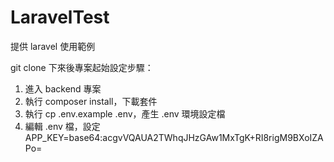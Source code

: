 # LaravelTest
提供 laravel 使用範例

git clone 下來後專案起始設定步驟：
1. 進入 backend 專案
2. 執行 composer install，下載套件
3. 執行 cp .env.example .env，產生 .env 環境設定檔
4. 編輯 .env 檔，設定 APP_KEY=base64:acgvVQAUA2TWhqJHzGAw1MxTgK+RI8rigM9BXoIZAPo=
